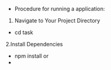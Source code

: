 
* Procedure for running a application:

1. Navigate to Your Project Directory  
* cd task 

2.Install Dependencies
* npm install
or
* 
